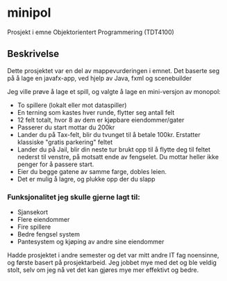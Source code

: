 # minipol

Prosjekt i emne Objektorientert Programmering (TDT4100)

## Beskrivelse

Dette prosjektet var en del av mappevurderingen i emnet. 
Det baserte seg på å lage en javafx-app, ved hjelp av Java, fxml og scenebuilder

Jeg ville prøve å lage et spill, og valgte å lage en mini-versjon av monopol:
- To spillere (lokalt eller mot dataspiller)
- En terning som kastes hver runde, flytter seg antall felt
- 12 felt totalt, hvor 8 av dem er kjøpbare eiendommer/gater
- Passerer du start mottar du 200kr
- Lander du på Tax-felt, blir du tvunget til å betale 100kr. Erstatter klassiske "gratis parkering" feltet
- Lander du på Jail, blir din neste tur brukt opp til å flytte deg til feltet nederst til venstre, på motsatt ende av fengselet. Du mottar heller ikke penger for å passere start.
- Eier du begge gatene av samme farge, dobles leien.
- Det er mulig å lagre, og plukke opp der du slapp

### Funksjonalitet jeg skulle gjerne lagt til:
- Sjansekort
- Flere eiendommer
- Fire spillere
- Bedre fengsel system
- Pantesystem og kjøping av andre sine eiendommer

Hadde prosjektet i andre semester og det var mitt andre IT fag noensinne, og første basert på prosjektarbeid. 
Jeg jobbet mye med det og ble veldig stolt, selv om jeg nå vet det kan gjøres mye mer effektivt og bedre. 
